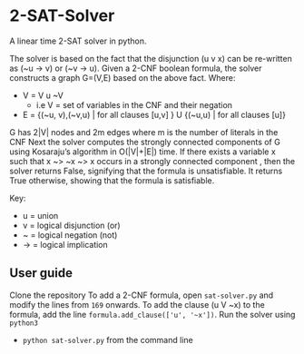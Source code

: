 # 2-SAT-Solver
A linear time 2-SAT solver in python.

The solver is based on the fact that the disjunction (u v x) can be re-written as (~u -> v) or (~v -> u).
Given a 2-CNF boolean formula, the solver constructs a graph G=(V,E) based on the above fact. Where:
  - V = V u ~V
    - i.e V = set of variables in the CNF and their negation
  - E = {(~u, v),(~v,u) | for all clauses [u,v] } U {(~u,u) | for all clauses [u]}

G has 2|V| nodes and 2m edges where m is the number of literals in the CNF
Next the solver computes the strongly connected components of G using Kosaraju’s algorithm
in O(|V|+|E|) time.
If there exists a variable x such that x ~> ~x ~> x occurs in a strongly connected component , then the solver returns False, signifying that the formula is unsatisfiable. It returns True otherwise, showing that the formula is satisfiable. 

Key: 
 - u = union 
 - v = logical disjunction (or)
 - ~ = logical negation (not) 
 - -> = logical implication 

## User guide
 Clone the repository 
 To add a 2-CNF formula, open `sat-solver.py` and modify the lines from `169` onwards.
 To add the clause (u V ~x) to the formula, add the line `formula.add_clause(['u', '~x'])`.
 Run the solver using `python3` 
  - `python sat-solver.py` from the command line 

